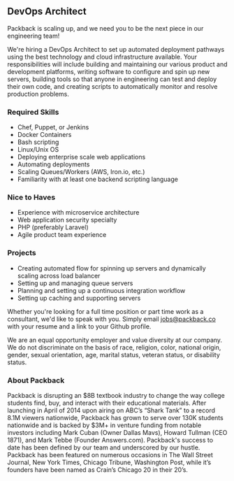 ## DevOps Architect
Packback is scaling up, and we need you to be the next piece in our engineering team!

We're hiring a DevOps Architect to set up automated deployment pathways using the best technology and cloud infrastructure available. Your responsibilities will include building and maintaining our various product and development platforms, writing software to configure and spin up new servers, building tools so that anyone in engineering can test and deploy their own code, and creating scripts to automatically monitor and resolve production problems.

### Required Skills
- Chef, Puppet, or Jenkins
- Docker Containers
- Bash scripting
- Linux/Unix OS
- Deploying enterprise scale web applications
- Automating deployments
- Scaling Queues/Workers (AWS, Iron.io, etc.)
- Familiarity with at least one backend scripting language

### Nice to Haves
- Experience with microservice architecture
- Web application security specialty
- PHP (preferably Laravel)
- Agile product team experience

### Projects
- Creating automated flow for spinning up servers and dynamically scaling across load balancer
- Setting up and managing queue servers
- Planning and setting up a continuous integration workflow
- Setting up caching and supporting servers

Whether you're looking for a full time position or part time work as a consultant, we'd like to speak with you. Simply email jobs@packback.co with your resume and a link to your Github profile.

We are an equal opportunity employer and value diversity at our company. We do not discriminate on the basis of race, religion, color, national origin, gender, sexual orientation, age, marital status, veteran status, or disability status.

### About Packback

Packback is disrupting an $8B textbook industry to change the way college students find, buy, and interact with their educational materials. After launching in April of 2014 upon airing on ABC’s “Shark Tank” to a record 8.1M viewers nationwide, Packback has grown to serve over 130K students nationwide and is backed by $3M+ in venture funding from notable investors including Mark Cuban (Owner Dallas Mavs), Howard Tullman (CEO 1871), and Mark Tebbe (Founder Answers.com). Packback's success to date has been defined by our team and underscored by our hustle. Packback has been featured on numerous occasions in The Wall Street Journal, New York Times, Chicago Tribune, Washington Post, while it’s founders have been named as Crain’s Chicago 20 in their 20’s.
